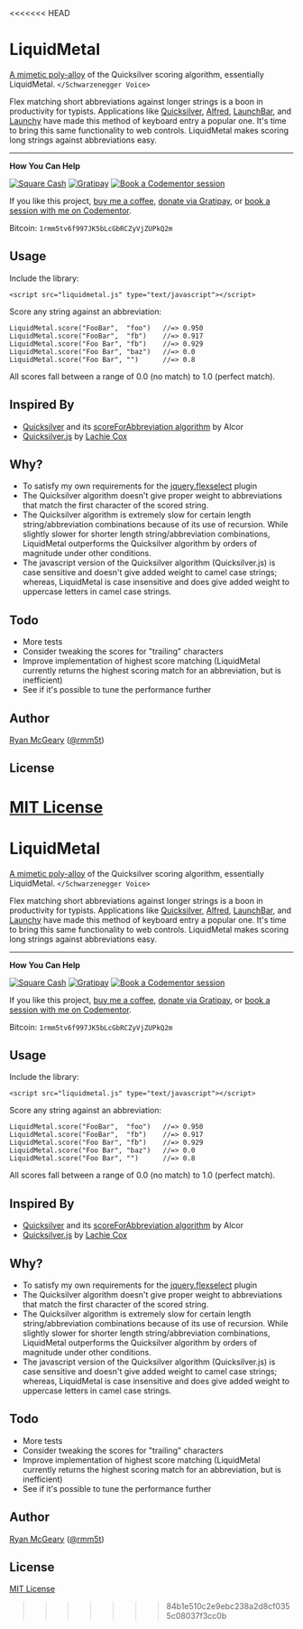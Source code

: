 <<<<<<< HEAD
# LiquidMetal

[A mimetic poly-alloy](https://youtu.be/Fa4Jq7gJvZ0) of the Quicksilver
scoring algorithm, essentially LiquidMetal. `</Schwarzenegger Voice>`

Flex matching short abbreviations against longer strings is a boon in
productivity for typists.  Applications like
[Quicksilver](http://www.qsapp.com/), [Alfred](http://www.alfredapp.com/),
[LaunchBar](http://www.obdev.at/products/launchbar/index.html), and
[Launchy](http://www.launchy.net/) have made this method of keyboard entry a
popular one.  It's time to bring this same functionality to web controls.
LiquidMetal makes scoring long strings against abbreviations easy.

---

**How You Can Help**

[![Square Cash](http://img.shields.io/badge/square%20cash-$rmm5t-brightgreen.svg)][square]
[![Gratipay](http://img.shields.io/gratipay/rmm5t.svg)][gratipay]
[![Book a Codementor session](http://img.shields.io/badge/codementor-book%20a%20session-orange.svg)][codementor]

If you like this project, [buy me a coffee][square], [donate via Gratipay][gratipay], or [book a session with me on Codementor][codementor].

Bitcoin: `1rmm5tv6f997JK5bLcGbRCZyVjZUPkQ2m`

[square]: https://cash.me/$rmm5t "Donate to rmm5t for open source!"
[gratipay]: https://gratipay.com/rmm5t/ "Donate to rmm5t for open source!"
[bitcoin]: bitcoin:1rmm5tv6f997JK5bLcGbRCZyVjZUPkQ2m?amount=0.01&label=Coffee%20to%20rmm5t%20for%20Open%20Source "Buy rmm5t a coffee for open source!"
[codementor]: https://www.codementor.io/rmm5t?utm_campaign=profile&utm_source=button-rmm5t&utm_medium=shields "Book a session with rmm5t on Codementor!"

## Usage

Include the library:

    <script src="liquidmetal.js" type="text/javascript"></script>

Score any string against an abbreviation:

    LiquidMetal.score("FooBar",  "foo")   //=> 0.950
    LiquidMetal.score("FooBar",  "fb")    //=> 0.917
    LiquidMetal.score("Foo Bar", "fb")    //=> 0.929
    LiquidMetal.score("Foo Bar", "baz")   //=> 0.0
    LiquidMetal.score("Foo Bar", "")      //=> 0.8

All scores fall between a range of 0.0 (no match) to 1.0 (perfect match).

## Inspired By

* [Quicksilver](http://code.google.com/p/blacktree-alchemy/) and its [scoreForAbbreviation algorithm](http://code.google.com/p/blacktree-alchemy/source/browse/trunk/Crucible/Code/NSString_BLTRExtensions.m#61) by Alcor
* [Quicksilver.js](http://rails-oceania.googlecode.com/svn/lachiecox/qs_score/trunk/qs_score.js) by [Lachie Cox](http://smartbomb.com.au/2008/02/11/quicksilver-javascript)

## Why?

* To satisfy my own requirements for the
  [jquery.flexselect](http://rmm5t.github.io/jquery-flexselect) plugin
* The Quicksilver algorithm doesn't give proper weight to abbreviations that
  match the first character of the scored string.
* The Quicksilver algorithm is extremely slow for certain length
  string/abbreviation combinations because of its use of recursion.  While
  slightly slower for shorter length string/abbreviation combinations,
  LiquidMetal outperforms the Quicksilver algorithm by orders of magnitude under
  other conditions.
* The javascript version of the Quicksilver algorithm (Quicksilver.js) is case
  sensitive and doesn't give added weight to camel case strings; whereas,
  LiquidMetal is case insensitive and does give added weight to uppercase
  letters in camel case strings.

## Todo

* More tests
* Consider tweaking the scores for "trailing" characters
* Improve implementation of highest score matching (LiquidMetal
  currently returns the highest scoring match for an abbreviation,
  but is inefficient)
* See if it's possible to tune the performance further

## Author

[Ryan McGeary](http://ryan.mcgeary.org) ([@rmm5t](http://twitter.com/rmm5t))

## License

[MIT License](https://rmm5t.mit-license.org/)
=======
# LiquidMetal

[A mimetic poly-alloy](https://youtu.be/Fa4Jq7gJvZ0) of the Quicksilver
scoring algorithm, essentially LiquidMetal. `</Schwarzenegger Voice>`

Flex matching short abbreviations against longer strings is a boon in
productivity for typists.  Applications like
[Quicksilver](http://www.qsapp.com/), [Alfred](http://www.alfredapp.com/),
[LaunchBar](http://www.obdev.at/products/launchbar/index.html), and
[Launchy](http://www.launchy.net/) have made this method of keyboard entry a
popular one.  It's time to bring this same functionality to web controls.
LiquidMetal makes scoring long strings against abbreviations easy.

---

**How You Can Help**

[![Square Cash](http://img.shields.io/badge/square%20cash-$rmm5t-brightgreen.svg)][square]
[![Gratipay](http://img.shields.io/gratipay/rmm5t.svg)][gratipay]
[![Book a Codementor session](http://img.shields.io/badge/codementor-book%20a%20session-orange.svg)][codementor]

If you like this project, [buy me a coffee][square], [donate via Gratipay][gratipay], or [book a session with me on Codementor][codementor].

Bitcoin: `1rmm5tv6f997JK5bLcGbRCZyVjZUPkQ2m`

[square]: https://cash.me/$rmm5t "Donate to rmm5t for open source!"
[gratipay]: https://gratipay.com/rmm5t/ "Donate to rmm5t for open source!"
[bitcoin]: bitcoin:1rmm5tv6f997JK5bLcGbRCZyVjZUPkQ2m?amount=0.01&label=Coffee%20to%20rmm5t%20for%20Open%20Source "Buy rmm5t a coffee for open source!"
[codementor]: https://www.codementor.io/rmm5t?utm_campaign=profile&utm_source=button-rmm5t&utm_medium=shields "Book a session with rmm5t on Codementor!"

## Usage

Include the library:

    <script src="liquidmetal.js" type="text/javascript"></script>

Score any string against an abbreviation:

    LiquidMetal.score("FooBar",  "foo")   //=> 0.950
    LiquidMetal.score("FooBar",  "fb")    //=> 0.917
    LiquidMetal.score("Foo Bar", "fb")    //=> 0.929
    LiquidMetal.score("Foo Bar", "baz")   //=> 0.0
    LiquidMetal.score("Foo Bar", "")      //=> 0.8

All scores fall between a range of 0.0 (no match) to 1.0 (perfect match).

## Inspired By

* [Quicksilver](http://code.google.com/p/blacktree-alchemy/) and its [scoreForAbbreviation algorithm](http://code.google.com/p/blacktree-alchemy/source/browse/trunk/Crucible/Code/NSString_BLTRExtensions.m#61) by Alcor
* [Quicksilver.js](http://rails-oceania.googlecode.com/svn/lachiecox/qs_score/trunk/qs_score.js) by [Lachie Cox](http://smartbomb.com.au/2008/02/11/quicksilver-javascript)

## Why?

* To satisfy my own requirements for the
  [jquery.flexselect](http://rmm5t.github.io/jquery-flexselect) plugin
* The Quicksilver algorithm doesn't give proper weight to abbreviations that
  match the first character of the scored string.
* The Quicksilver algorithm is extremely slow for certain length
  string/abbreviation combinations because of its use of recursion.  While
  slightly slower for shorter length string/abbreviation combinations,
  LiquidMetal outperforms the Quicksilver algorithm by orders of magnitude under
  other conditions.
* The javascript version of the Quicksilver algorithm (Quicksilver.js) is case
  sensitive and doesn't give added weight to camel case strings; whereas,
  LiquidMetal is case insensitive and does give added weight to uppercase
  letters in camel case strings.

## Todo

* More tests
* Consider tweaking the scores for "trailing" characters
* Improve implementation of highest score matching (LiquidMetal
  currently returns the highest scoring match for an abbreviation,
  but is inefficient)
* See if it's possible to tune the performance further

## Author

[Ryan McGeary](http://ryan.mcgeary.org) ([@rmm5t](http://twitter.com/rmm5t))

## License

[MIT License](https://rmm5t.mit-license.org/)
>>>>>>> 84b1e510c2e9ebc238a2d8cf0355c08037f3cc0b
